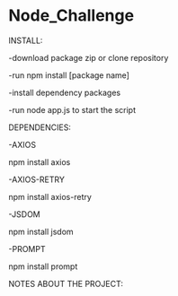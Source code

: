 # Node_Challenge
INSTALL:

-download package zip or clone repository

-run npm install [package name]

-install dependency packages

-run node app.js to start the script

DEPENDENCIES:

-AXIOS 

npm install axios

-AXIOS-RETRY

npm install axios-retry

-JSDOM

npm install jsdom

-PROMPT

npm install prompt

NOTES ABOUT THE PROJECT:




